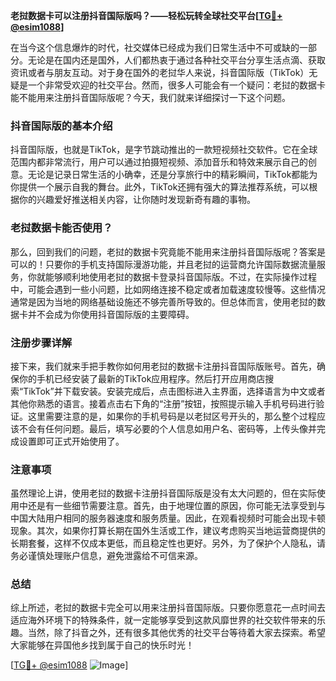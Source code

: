 **老挝数据卡可以注册抖音国际版吗？——轻松玩转全球社交平台[[TG💪+ @esim1088](https://t.me/s/esim1088)]**

在当今这个信息爆炸的时代，社交媒体已经成为我们日常生活中不可或缺的一部分。无论是在国内还是国外，人们都热衷于通过各种社交平台分享生活点滴、获取资讯或者与朋友互动。对于身在国外的老挝华人来说，抖音国际版（TikTok）无疑是一个非常受欢迎的社交平台。然而，很多人可能会有一个疑问：老挝的数据卡能不能用来注册抖音国际版呢？今天，我们就来详细探讨一下这个问题。

### 抖音国际版的基本介绍

抖音国际版，也就是TikTok，是字节跳动推出的一款短视频社交软件。它在全球范围内都非常流行，用户可以通过拍摄短视频、添加音乐和特效来展示自己的创意。无论是记录日常生活的小确幸，还是分享旅行中的精彩瞬间，TikTok都能为你提供一个展示自我的舞台。此外，TikTok还拥有强大的算法推荐系统，可以根据你的兴趣爱好推送相关内容，让你随时发现新奇有趣的事物。

### 老挝数据卡能否使用？

那么，回到我们的问题，老挝的数据卡究竟能不能用来注册抖音国际版呢？答案是可以的！只要你的手机支持国际漫游功能，并且老挝的运营商允许国际数据流量服务，你就能够顺利地使用老挝的数据卡登录抖音国际版。不过，在实际操作过程中，可能会遇到一些小问题，比如网络连接不稳定或者加载速度较慢等。这些情况通常是因为当地的网络基础设施还不够完善所导致的。但总体而言，使用老挝的数据卡并不会成为你使用抖音国际版的主要障碍。

### 注册步骤详解

接下来，我们就来手把手教你如何用老挝的数据卡注册抖音国际版账号。首先，确保你的手机已经安装了最新的TikTok应用程序。然后打开应用商店搜索“TikTok”并下载安装。安装完成后，点击图标进入主界面，选择语言为中文或者其他你熟悉的语言。接着点击右下角的“注册”按钮，按照提示输入手机号码进行验证。这里需要注意的是，如果你的手机号码是以老挝区号开头的，那么整个过程应该不会有任何问题。最后，填写必要的个人信息如用户名、密码等，上传头像并完成设置即可正式开始使用了。

### 注意事项

虽然理论上讲，使用老挝的数据卡注册抖音国际版是没有太大问题的，但在实际使用中还是有一些细节需要注意。首先，由于地理位置的原因，你可能无法享受到与中国大陆用户相同的服务器速度和服务质量。因此，在观看视频时可能会出现卡顿现象。其次，如果你打算长期在国外生活或工作，建议考虑购买当地运营商提供的长期套餐，这样不仅成本更低，而且稳定性也更好。另外，为了保护个人隐私，请务必谨慎处理账户信息，避免泄露给不可信来源。

### 总结

综上所述，老挝的数据卡完全可以用来注册抖音国际版。只要你愿意花一点时间去适应海外环境下的特殊条件，就一定能够享受到这款风靡世界的社交软件带来的乐趣。当然，除了抖音之外，还有很多其他优秀的社交平台等待着大家去探索。希望大家能够在异国他乡找到属于自己的快乐时光！

[[TG💪+ @esim1088](https://t.me/s/esim1088) ![Image](https://i.postimg.cc/4NQfJmqS/Snipaste-2025-05-13-00-14-12.png)]